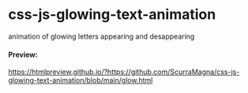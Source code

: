 # css-js-glowing-text-animation

animation of glowing letters appearing and desappearing

#### Preview:
https://htmlpreview.github.io/?https://github.com/ScurraMagna/css-js-glowing-text-animation/blob/main/glow.html
